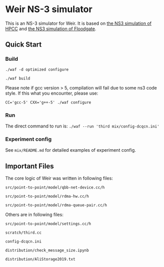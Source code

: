 # Weir NS-3 simulator
This is an NS-3 simulator for Weir. It is based on [the NS3 simulation of HPCC](https://github.com/alibaba-edu/High-Precision-Congestion-Control) and [the NS3 simulation of Floodgate](https://github.com/NASA-NJU/Floodgate-NS3). 

## Quick Start

### Build
`./waf -d optimized configure`

`./waf build`

Please note if gcc version > 5, compilation will fail due to some ns3 code style.  If this what you encounter, please use:

`CC='gcc-5' CXX='g++-5' ./waf configure`

### Run
The direct command to run is:
`./waf --run 'third mix/config-dcqcn.ini'`

### Experiment config

See `mix/README.md` for detailed examples of experiment config. 

## Important Files
The core logic of Weir was written in following files:

`src/point-to-point/model/qbb-net-device.cc/h`

`src/point-to-point/model/rdma-hw.cc/h`

`src/point-to-point/model/rdma-queue-pair.cc/h`

Others are in following files:

`src/point-to-point/model/settings.cc/h`

`scratch/third.cc`

`config-dcqcn.ini`

`distribution/check_message_size.ipynb`

`distribution/AliStorage2019.txt`

